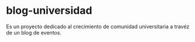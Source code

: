 # blog-universidad
Es un proyecto dedicado al crecimiento de comunidad universitaria a travéz de un blog de eventos.
